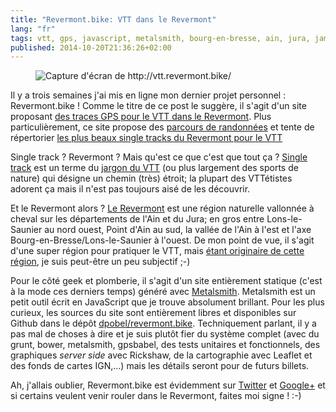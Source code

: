 ```yaml
---
title: "Revermont.bike: VTT dans le Revermont"
lang: "fr"
tags: vtt, gps, javascript, metalsmith, bourg-en-bresse, ain, jura, jamstack
published: 2014-10-20T21:36:26+02:00
---
```


<figure class="object-center">
<img loading="lazy" src="/images/660x/revermont_bike.png" alt="Capture d'écran de
http://vtt.revermont.bike/"></a>
</figure>

Il y a trois semaines j'ai mis en ligne mon dernier projet personnel&nbsp;:
Revermont.bike&nbsp;! Comme le titre de ce post le suggère, il s'agit d'un site
proposant [des traces GPS pour le VTT dans le
Revermont](http://vtt.revermont.bike/). Plus particulièrement, ce site propose
des [parcours de randonnées](http://vtt.revermont.bike/randonnees/) et tente de
répertorier [les plus beaux single tracks du Revermont pour le
VTT](http://vtt.revermont.bike/single-tracks/)

Single track&nbsp;? Revermont&nbsp;? Mais qu'est ce que c'est que tout ça&nbsp;?
[Single track](http://vtt.revermont.bike/tags/single-track/) est un terme du
[jargon du VTT](http://vtt.revermont.bike/glossaire/) (ou plus largement des
sports de nature) qui désigne un chemin (très) étroit; la plupart des VTTétistes
adorent ça mais il n'est pas toujours aisé de les découvrir.

Et le Revermont alors&nbsp;? [Le
Revermont](http://vtt.revermont.bike/tags/revermont/) est une région naturelle
vallonnée à cheval sur les départements de l'Ain et du Jura; en gros entre
Lons-le-Saunier au nord ouest, Point d'Ain au sud, la vallée de l'Ain à l'est et
l'axe Bourg-en-Bresse/Lons-le-Saunier à l'ouest. De mon point de vue, il s'agit
d'une super région pour pratiquer le VTT, mais [étant originaire de cette
région](http://vtt.revermont.bike/posts/sortie-vintage/), je suis peut-être un
peu subjectif ;-)

Pour le côté geek et plomberie, il s'agit d'un site entièrement statique (c'est
à la mode ces derniers temps) généré avec
[Metalsmith](http://www.metalsmith.io/).  Metalsmith est un petit outil écrit en
JavaScript que je trouve absolument brillant. Pour les plus curieux, les sources
du site sont entièrement libres et disponibles sur Github dans le dépôt
[dpobel/revermont.bike](https://github.com/dpobel/revermont.bike/).
Techniquement parlant, il y a pas mal de choses à dire et je suis plutôt fier du
système complet (avec du grunt, bower, metalsmith, gpsbabel, des tests unitaires
et fonctionnels, des graphiques *server side* avec Rickshaw, de la cartographie
avec Leaflet et des fonds de cartes IGN,…) mais les détails seront pour de
futurs billets.

Ah, j'allais oublier, Revermont.bike est évidemment sur
[Twitter](https://twitter.com/Revermont_bike) et
[Google+](https://plus.google.com/107813370030366851762/posts) et si certains
veulent venir rouler dans le Revermont, faites moi signe&nbsp;!&nbsp;:-)
